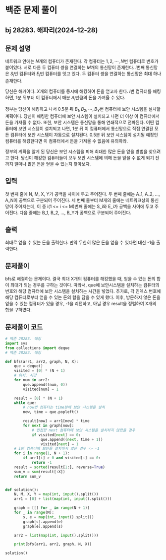 # 백준 문제 풀이

## bj 28283. 해파리(2024-12-28)

## 문제 설명

네트워크 안에는
$N$개의 컴퓨터가 존재한다. 각 컴퓨터는
$1, 2, \cdots, N$번 컴퓨터로 번호가 붙어있다. 서로 다른 두 컴퓨터 쌍을 연결하는
$M$개의 통신망이 존재한다.
$i$번째 통신망은
$S_i$번 컴퓨터와
$E_i$번 컴퓨터를 잇고 있다. 두 컴퓨터 쌍을 연결하는 통신망은 최대 하나 존재한다.

당신은 해커이다.
$X$개의 컴퓨터를 동시에 해킹하여 돈을 얻고자 한다.
$i$번 컴퓨터를 해킹하면,
$1$분 뒤부터 이 컴퓨터에서 매분
$A_i$만큼의 돈을 가져올 수 있다.

정부는 당신이 해킹하고 나서
$0.5$분 뒤
$B_1, B_2, \cdots, B_Y$번 컴퓨터에 보안 시스템을 설치할 계획이다. 당신이 해킹한 컴퓨터에 보안 시스템이 설치되고 나면 더 이상 이 컴퓨터에서 돈을 가져올 수 없다. 또한, 보안 시스템은 통신망을 통해 연쇄적으로 전파된다. 어떤 컴퓨터에 보안 시스템이 설치되고 나면,
$1$분 뒤 이 컴퓨터에서 통신망으로 직접 연결된 모든 컴퓨터에 보안 시스템이 자동으로 설치된다.
$0.5$분 뒤 보안 시스템이 설치될 예정인 컴퓨터를 해킹한다면 이 컴퓨터에서 돈을 가져올 수 없음에 유의하라.

정부의 계획을 알게 된 당신은 보안 시스템을 피해 최대한 많은 돈을 얻을 방법을 찾으려고 한다. 당신이 해킹한 컴퓨터들이 모두 보안 시스템에 의해 돈을 얻을 수 없게 되기 전까지 얼마나 많은 돈을 얻을 수 있는지 찾아보자.

## 입력

첫 번째 줄에 N, M, X, Y가 공백을 사이에 두고 주어진다.
두 번째 줄에는 A_1, A_2, ..., A_N이 공백으로 구분되어 주어진다.
세 번째 줄부터 M개의 줄에는 네트워크상의 통신망이 주어지는데, 이 중 i(1 <= i <= M)번째 줄에는 S_i와 E_i가 공백을 사이에 두고 주어진다.
다음 줄에는 B_1, B_2, ..., B_Y가 공백으로 구분되어 주어진다.

## 출력

최대로 얻을 수 있는 돈을 출력한다. 만약 무한히 많은 돈을 얻을 수 있다면 대신 -1을 출력한다.

## 문제풀이

bfs로 해결하는 문제이다. 결국 최대 X개의 컴퓨터를 해킹했을 때, 얻을 수 있는 돈의 합이 최대가 되는 경우를 구하는 것이다. 따라서, que에 보안시스템을 설치하는 컴퓨터의 번호와 해당 컴퓨터에 보안 시스템을 설치하는 시간을 넣었다. 추가로, 각 인덱스 번호에 해당 컴퓨터로부터 얻을 수 있는 돈의 합을 담을 수 있게 했다.
이후, 방문하지 않은 돈을 얻을 수 있는 컴퓨터가 있을 경우, -1을 리턴하고, 아닐 경우 result을 정렬하여 X개의 합을 구하였다.

## 문제풀이 코드

```python
# 백준 28283. 해킹
import sys
from collections import deque
# 백준 28283. 해킹

def bfs(arr1, arr2, graph, N, X):
    que = deque()
    visited = [0] * (N + 1)
    # 위치, 시간
    for num in arr2:
        que.append((num, 0))
        visited[num] = 1

    result = [0] * (N + 1)
    while que:
        # now번 컴퓨터는 time분에 보안 시스템을 설치
        now, time = que.popleft()

        result[now] = arr1[now] * time
        for next in graph[now]:
            # 인접한 next 컴퓨터에 보안 시스템을 설치하지 않았을 경우
            if visited[next] == 0:
                que.append((next, time + 1))
                visited[next] = 1
    # i번 컴퓨터에 보안을 설치하지 않은 경우 -> -1
    for i in range(1, N + 1):
        if arr1[i] > 0 and visited[i] == 0:
            return -1
    result = sorted(result[1:], reverse=True)
    sum_v = sum(result[:X])
    return sum_v


def solution():
    N, M, X, Y = map(int, input().split())
    arr1 = [0] + list(map(int, input().split()))

    graph = [[] for _ in range(N + 1)]
    for _ in range(M):
        s, e = map(int, input().split())
        graph[s].append(e)
        graph[e].append(s)

    arr2 = list(map(int, input().split()))

    print(bfs(arr1, arr2, graph, N, X))

solution()
```
